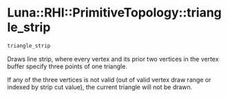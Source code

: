 # Luna::RHI::PrimitiveTopology::triangle_strip

```c++
triangle_strip
```

Draws line strip, where every vertex and its prior two vertices in the vertex buffer specify three points of one triangle. 

If any of the three vertices is not valid (out of valid vertex draw range or indexed by strip cut value), the current triangle will not be drawn. 

